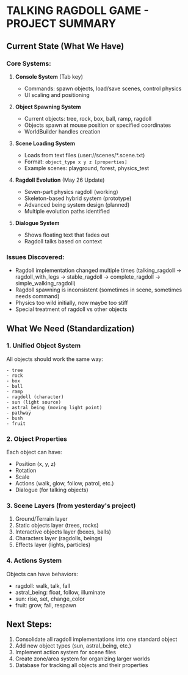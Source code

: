 # TALKING RAGDOLL GAME - PROJECT SUMMARY

## Current State (What We Have)

### Core Systems:
1. **Console System** (Tab key)
   - Commands: spawn objects, load/save scenes, control physics
   - UI scaling and positioning
   
2. **Object Spawning System**
   - Current objects: tree, rock, box, ball, ramp, ragdoll
   - Objects spawn at mouse position or specified coordinates
   - WorldBuilder handles creation

3. **Scene Loading System**
   - Loads from text files (user://scenes/*.scene.txt)
   - Format: `object_type x y z [properties]`
   - Example scenes: playground, forest, physics_test

4. **Ragdoll Evolution** (May 26 Update)
   - Seven-part physics ragdoll (working)
   - Skeleton-based hybrid system (prototype)
   - Advanced being system design (planned)
   - Multiple evolution paths identified

5. **Dialogue System**
   - Shows floating text that fades out
   - Ragdoll talks based on context

### Issues Discovered:
- Ragdoll implementation changed multiple times (talking_ragdoll -> ragdoll_with_legs -> stable_ragdoll -> complete_ragdoll -> simple_walking_ragdoll)
- Ragdoll spawning is inconsistent (sometimes in scene, sometimes needs command)
- Physics too wild initially, now maybe too stiff
- Special treatment of ragdoll vs other objects

## What We Need (Standardization)

### 1. Unified Object System
All objects should work the same way:
```
- tree
- rock  
- box
- ball
- ramp
- ragdoll (character)
- sun (light source)
- astral_being (moving light point)
- pathway
- bush
- fruit
```

### 2. Object Properties
Each object can have:
- Position (x, y, z)
- Rotation
- Scale
- Actions (walk, glow, follow, patrol, etc.)
- Dialogue (for talking objects)

### 3. Scene Layers (from yesterday's project)
1. Ground/Terrain layer
2. Static objects layer (trees, rocks)
3. Interactive objects layer (boxes, balls)
4. Characters layer (ragdolls, beings)
5. Effects layer (lights, particles)

### 4. Actions System
Objects can have behaviors:
- ragdoll: walk, talk, fall
- astral_being: float, follow, illuminate
- sun: rise, set, change_color
- fruit: grow, fall, respawn

## Next Steps:
1. Consolidate all ragdoll implementations into one standard object
2. Add new object types (sun, astral_being, etc.)
3. Implement action system for scene files
4. Create zone/area system for organizing larger worlds
5. Database for tracking all objects and their properties